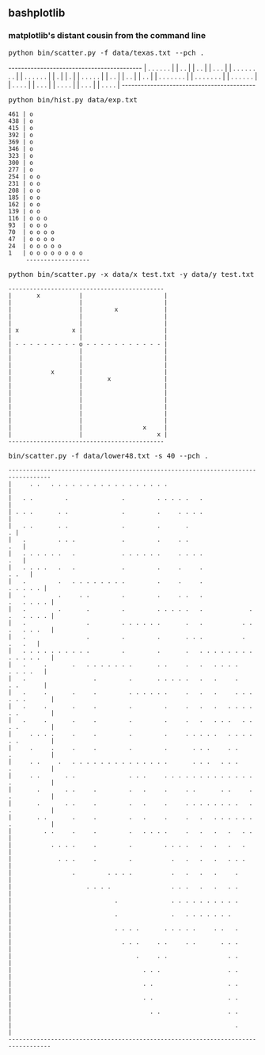 <h2>bashplotlib</h2>
<h3>matplotlib's distant cousin from the command line</h3>

<pre>python bin/scatter.py -f data/texas.txt --pch .</pre>
<p>	------------------------------------------
	|             . . . . . .                 |
	|             .         .                 |
	|             .         .                 |
	|             .         . .               |
	|             .           . . . . . . .   |
	|             .                 . . . . . |
	|             .                           |
	|             .                           |
	| . .   .   . .                           |
	|   . .                                   |
	|     . .                                 |
	|       . .                               |
	|       . .     . . .                 . . |
	|         . . .     . .               . . |
	|           . .       .           . . .   |
	|                     . .       . .       |
	|                       .     . .         |
	|                       . .   . .         |
	|                         .   . .         |
	|                         . . . .         |
	------------------------------------------
</p>

<pre>python bin/hist.py data/exp.txt</pre>
	461 | o                
	438 | o                
	415 | o                
	392 | o                
	369 | o                
	346 | o                
	323 | o                
	300 | o                
	277 | o                
	254 | o o              
	231 | o o              
	208 | o o              
	185 | o o              
	162 | o o              
	139 | o o              
	116 | o o o            
	93  | o o o            
	70  | o o o o          
	47  | o o o o          
	24  | o o o o o        
	1   | o o o o o o o o  
	     ------------------


<pre>python bin/scatter.py -x data/x_test.txt -y data/y_test.txt</pre>
	--------------------------------------------
	|       x           |                       |
	|                   |                       |
	|                   |         x             |
	|                   |                       |
	|                   |                       |
	| x               x |                       |
	|                   |                       |
	| - - - - - - - - - o - - - - - - - - - - - |
	|                   |                       |
	|                   |                       |
	|                   |                       |
	|           x       |                       |
	|                   |       x               |
	|                   |                       |
	|                   |                       |
	|                   |                       |
	|                   |                       |
	|                   |                       |
	|                   |                       |
	|                   |                 x     |
	|                   |                     x |
	--------------------------------------------
<pre>bin/scatter.py -f data/lower48.txt -s 40 --pch .</pre>
	----------------------------------------------------------------------------------
	|     . .   . . . . . . . . . . . . . . . . .                                     |
	|   . .         .               .         . . . . .   .                           |
	| . . .       . .               .         .     . . . .                           |
	|   . .       . .               .         .       .                             . |
	|   .         . . .             .         .     . .                           .   |
	|   . . . . . .   .             . . . . . .     . . . .                       .   |
	|   . . . .   .   .             .         .     .     .                     . .   |
	|   .         .   . . . . . . . .         .     .     .                 . . . . . |
	|   .         .     . .         .         .     . .   .               .   . . . . |
	|   .         .       .         .         . . . . .   .             . .   . . . . |
	|   .                 .         . . . . . .       .   .           . . .   . . .   |
	|   .                 .         .         .       . . .           .       .   .   |
	|   . . . . . . . . . .         .         .       .   . . . . . . . . . . . . .   |
	|   .     .       .   . . . . . . .       . .     .   .   . . . .       . . . .   |
	|   .                   .         .       . . . . .   .   .     .       . .       |
	|   .     .       .     .         . . . . . .     .   .   .     . . . . . .       |
	|   .     .       .     .         .         .     .   .   .   . . . . . .         |
	|   .     .       .     .         .         .     .   .   . . .   . . . .         |
	|     . . . .     .     .         .         .     . . . . .   . . . . . .         |
	|     .     .     .     .         .         .       . . .     . .     .           |
	|     . .     .   . . . . . . . . . . . . . .       . . .   . . .     .           |
	|     . .       . .               . . .     . . . . . . . . . . . . . .           |
	|       .       . .     .         .   .     .     . .       . .     . .           |
	|       .       . .     .         .   .     .     . . . . . . . .   . .           |
	|       . .       .     .         .   .     .     .   .   . . . . . . .           |
	|         . .     .     .         .   . . . .     .   .   .   .   . .             |
	|           . . . .     .         .         . . . .   .   .   .   .               |
	|             . . .     .         .           .   .   .   .   . . .               |
	|                 .         . . . .           .   .   .   .     .                 |
	|                     . . . .                 . . .   .   .   . .                 |
	|                             .               . . . . . . . . . .                 |
	|                             .               .   . . . . . . .                   |
	|                             . . . .       . . . . .     . .   .                 |
	|                               . . .     . .     . .       . . .                 |
	|                                   .     . .                 . .                 |
	|                                     . . .                   . .                 |
	|                                     . .                     . .                 |
	|                                     . .                     . .                 |
	|                                       . .                   . .                 |
	|                                                               .                 |
	----------------------------------------------------------------------------------
